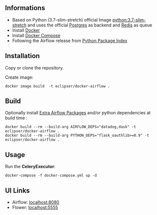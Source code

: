 
## Informations

* Based on Python (3.7-slim-stretch) official Image [python:3.7-slim-stretch](https://hub.docker.com/_/python/) and uses the official [Postgres](https://hub.docker.com/_/postgres/) as backend and [Redis](https://hub.docker.com/_/redis/) as queue
* Install [Docker](https://www.docker.com/)
* Install [Docker Compose](https://docs.docker.com/compose/install/)
* Following the Airflow release from [Python Package Index](https://pypi.python.org/pypi/apache-airflow)

## Installation

Copy or clone the repository. 

Create image:

    docker image build  -t eclipser/docker-airflow .
    
## Build    
Optionally install [Extra Airflow Packages](https://airflow.incubator.apache.org/installation.html#extra-package) and/or python dependencies at build time :

    docker build --rm --build-arg AIRFLOW_DEPS="datadog,dask" -t eclipser/docker-airflow .
    docker build --rm --build-arg PYTHON_DEPS="flask_oauthlib>=0.9" -t eclipser/docker-airflow .
    
    


## Usage

Run the **CeleryExecutor**:

    docker-compose -f docker-compose.yml up -d

## UI Links

- Airflow: [localhost:8080](http://localhost:8080/)
- Flower: [localhost:5555](http://localhost:5555/)

